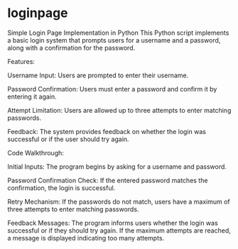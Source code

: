 # loginpage

Simple Login Page Implementation in Python
This Python script implements a basic login system that prompts users for a username and a password, along with a confirmation for the password.

Features:

Username Input: Users are prompted to enter their username.

Password Confirmation: Users must enter a password and confirm it by entering it again.

Attempt Limitation: Users are allowed up to three attempts to enter matching passwords.

Feedback: The system provides feedback on whether the login was successful or if the user should try again.

Code Walkthrough:

Initial Inputs: The program begins by asking for a username and password.

Password Confirmation Check: If the entered password matches the confirmation, the login is successful.

Retry Mechanism: If the passwords do not match, users have a maximum of three attempts to enter matching passwords.

Feedback Messages: The program informs users whether the login was successful or if they should try again. If the maximum attempts are reached, a message is displayed indicating too many attempts.


